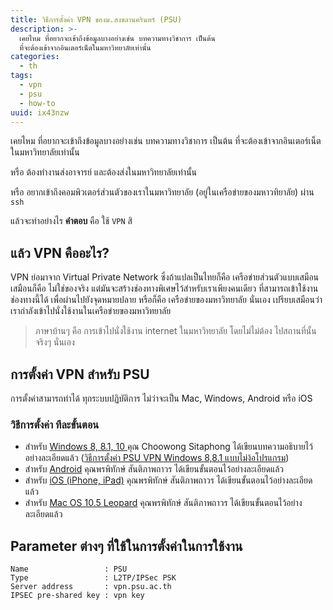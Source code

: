 ```yaml
---
title: วิธีการตั้งค่า VPN ของม.สงขลานครินทร์ (PSU)
description: >-
  เคยไหม ที่อยากจะเข้าถึงข้อมูลบางอย่างเช่น บทความทางวิชาการ เป็นต้น
  ที่จะต้องเข้าจากอินเตอร์เน็ตในมหาวิทยาลัยเท่านั้น
categories:
  - th
tags:
  - vpn
  - psu
  - how-to
uuid: ix43nzw
---
```


เคยไหม ที่อยากจะเข้าถึงข้อมูลบางอย่างเช่น บทความทางวิชาการ เป็นต้น ที่จะต้องเข้าจากอินเตอร์เน็ตในมหาวิทยาลัยเท่านั้น

หรือ ต้องทำงานส่งอาจารย์ และต้องส่งในมหาวิทยาลัยเท่านั้น

หรือ อยากเข้าถึงคอมพิวเตอร์ส่วนตัวของเราในมหาวิทยาลัย (อยู่ในเครือข่ายของมหาวทิยาลัย) ผ่าน `ssh`

แล้วจะทำอย่างไร **คำตอบ** คือ ใช้ `VPN` สิ

## แล้ว VPN คืออะไร?
VPN ย่อมาจาก Virtual Private Network ซึ่งถ้าแปลเป็นไทยก็คือ เครือข่ายส่วนตัวแบบเสมือน เสมือนก็คือ ไม่ใช่ของจริง แต่มันจะสร้างช่องทางพิเศษไว้สำหรับเราเพียงคนเดียว ที่สามารถเข้าใช้งานช่องทางนี้ได้ เพื่อผ่านไปยังจุดหมายปลาย หรือก็คือ เครือข่ายของมหาวิทยาลัย นั่นเอง เปรียบเสมือนว่า เรากำลังเข้าไปนั่งใช้งานในเครือข่ายของมหาวิทยาลัย

> ภาษาบ้านๆ คือ การเข้าไปนั่งใช้งาน internet ในมหาวิทยาลัย โดยไม่ไม่ต้อง ไปสถานที่นั้นจริงๆ นั่นเอง

## การตั้งค่า VPN สำหรับ PSU

การตั้งค่าสามารถทำได้ ทุกระบบปฏิบัติการ ไม่ว่าจะเป็น Mac, Windows, Android หรือ iOS

### วิธีการตั้งค่า ทีละขั้นตอน
- สำหรับ [Windows 8, 8.1, 10 ](http://know.9choo.in.th/2013/10/psu-vpn-windows-881.html) คุณ Choowong Sitaphong ได้เขียนบทความอธิบายไว้อย่างละเอียดแล้ว ([วิธีการตั้งค่า PSU VPN Windows 8,8.1 แบบไม่ง้อโปรแกรม](http://know.9choo.in.th/2013/10/psu-vpn-windows-881.html))
- สำหรับ [Android](http://dmhost2.psu.ac.th/~netserv/images/phocadownload/VPN/Manual/L2TP_AndroidV.4.pdf)
คุณพรพิทักษ์ สันติภาพถาวร ได้เขียนขั้นตอนไว้อย่างละเอียดแล้ว
- สำหรับ [iOS (iPhone, iPad)](http://netserv.pn.psu.ac.th/upload/files/doc_wifi/VPN_11_Client-Installation_IOS.pdf) คุณพรพิทักษ์ สันติภาพถาวร ได้เขียนขั้นตอนไว้อย่างละเอียดแล้ว
- สำหรับ [Mac OS 10.5 Leopard](http://netserv.pn.psu.ac.th/upload/files/doc_lan/VPN_10_Client-Installation_MAC10.5.pdf) คุณพรพิทักษ์ สันติภาพถาวร ได้เขียนขั้นตอนไว้อย่างละเอียดแล้ว

## Parameter ต่างๆ ที่ใช้ในการตั้งค่าในการใช้งาน

```
Name                 : PSU
Type                 : L2TP/IPSec PSK
Server address       : vpn.psu.ac.th
IPSEC pre-shared key : vpn key
```
